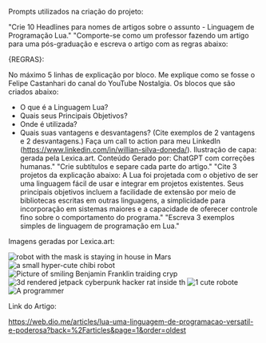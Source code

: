 Prompts utilizados na criação do projeto:

"Crie 10 Headlines para nomes de artigos sobre o assunto - Linguagem de Programação Lua."
"Comporte-se como um professor fazendo um artigo para uma pós-graduação e escreva o artigo com as regras abaixo:

{REGRAS}:

No máximo 5 linhas de explicação por bloco.
Me explique como se fosse o Felipe Castanhari do canal do YouTube Nostalgia.
Os blocos que são criados abaixo:
- O que é a Linguagem Lua?
- Quais seus Principais Objetivos?
- Onde é utilizada?
- Quais suas vantagens e desvantagens? (Cite exemplos de 2 vantagens e 2 desvantagens.)
Faça um call to action para meu LinkedIn (https://www.linkedin.com/in/willian-silva-doneda/).
Ilustração de capa: gerada pela Lexica.art.
Conteúdo Gerado por: ChatGPT com correções humanas."
"Crie subtítulos e separe cada parte do artigo."
"Cite 3 projetos da explicação abaixo:
A Lua foi projetada com o objetivo de ser uma linguagem fácil de usar e integrar em projetos existentes.
Seus principais objetivos incluem a facilidade de extensão por meio de bibliotecas escritas em outras linguagens,
a simplicidade para incorporação em sistemas maiores e a capacidade de oferecer controle fino sobre o comportamento do programa."
"Escreva 3 exemplos simples de linguagem de programação em Lua."

Imagens geradas por Lexica.art:

![robot with the mask is staying in house in Mars](https://github.com/WillianEPI/DIO/assets/139443853/2b000343-35c0-4b86-b982-ca09517b58ef)
![a small hyper-cute chibi robot](https://github.com/WillianEPI/DIO/assets/139443853/7133bfc7-c767-4639-b65e-2b59bda7cbd3)
![Picture of smiling Benjamin Franklin traiding cryp](https://github.com/WillianEPI/DIO/assets/139443853/0743a3f7-ff13-4f31-b2b1-d89a32510c1a)
![3d rendered jetpack cyberpunk hacker rat inside th](https://github.com/WillianEPI/DIO/assets/139443853/0d179022-b9bd-4bb2-aa7d-bd75eaea9e90)
![1 cute robote](https://github.com/WillianEPI/DIO/assets/139443853/3b6cc600-cf89-46e1-8e5f-29b6227d0476)
![A programmer](https://github.com/WillianEPI/DIO/assets/139443853/5c913842-4226-4b4e-b4e0-bd84fd0a8fd2)


Link do Artigo:

https://web.dio.me/articles/lua-uma-linguagem-de-programacao-versatil-e-poderosa?back=%2Farticles&page=1&order=oldest




